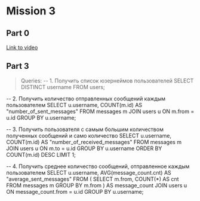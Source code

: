# Mission 3

## Part 0

[Link to video](https://drive.google.com/file/d/1wCCOy--9CXWEBXnovKiLMUY8UDGsRIrd/view?usp=sharing)

## Part 3

>Queries:
-- 1. Получить список юзернеймов пользователей
SELECT DISTINCT username FROM users;

-- 2. Получить количество отправленных сообщений каждым пользователем
SELECT u.username, COUNT(m.id) AS "number_of_sent_messages"
FROM messages m
JOIN users u ON m.from = u.id
GROUP BY u.username;

-- 3. Получить пользователя с самым большим количеством полученных сообщений и само количество
SELECT u.username, COUNT(m.id) AS "number_of_received_messages"
FROM messages m
JOIN users u ON m.to = u.id
GROUP BY u.username
ORDER BY COUNT(m.id) DESC
LIMIT 1;

-- 4. Получить среднее количество сообщений, отправленное каждым пользователем
SELECT u.username, AVG(message_count.cnt) AS "average_sent_messages"
FROM (
    SELECT m.from, COUNT(*) AS cnt
    FROM messages m
    GROUP BY m.from
) AS message_count
JOIN users u ON message_count.from = u.id
GROUP BY u.username;